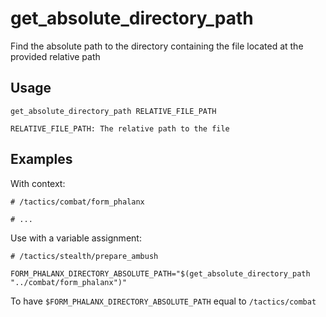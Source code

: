 # get_absolute_directory_path

Find the absolute path to the directory containing the file located at the provided relative
path

## Usage

```text
get_absolute_directory_path RELATIVE_FILE_PATH

RELATIVE_FILE_PATH: The relative path to the file
```

## Examples

With context:

```shell
# /tactics/combat/form_phalanx

# ...
```

Use with a variable assignment:

```shell
# /tactics/stealth/prepare_ambush

FORM_PHALANX_DIRECTORY_ABSOLUTE_PATH="$(get_absolute_directory_path "../combat/form_phalanx")"
```

To have `$FORM_PHALANX_DIRECTORY_ABSOLUTE_PATH` equal to `/tactics/combat`

